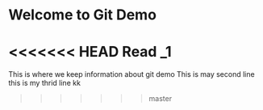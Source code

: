 # Welcome to Git Demo #

<<<<<<< HEAD
Read _1 
=======
This is where we keep information about git demo
This is may second line
this is my thrid line
kk
>>>>>>> master
